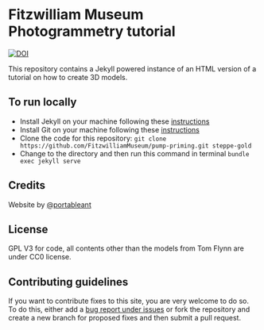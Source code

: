 # Fitzwilliam Museum Photogrammetry tutorial

[![DOI](https://zenodo.org/badge/159564382.svg)](https://zenodo.org/badge/latestdoi/159564382)

This repository contains a Jekyll powered instance of an HTML version of a tutorial on how to create 3D models.

## To run locally

* Install Jekyll on your machine following these [instructions](https://jekyllrb.com/docs/installation/)
* Install Git on your machine following these [instructions](https://git-scm.com/book/en/v2/Getting-Started-Installing-Git)
* Clone the code for this repository:
   `git clone https://github.com/FitzwilliamMuseum/pump-priming.git steppe-gold`
* Change to the directory and then run this command in terminal `bundle exec jekyll serve`


## Credits

Website by [@portableant](https://github.com/portableant)

## License

GPL V3 for code, all contents other than the models from Tom Flynn are under CC0 license.


## Contributing guidelines

If you want to contribute fixes to this site, you are very welcome to do so. To do this, either add a [bug report under issues](https://github.com/FitzwilliamMuseum/pump-priming/issues) or fork the repository and create a new branch for proposed fixes and then submit a pull request.
